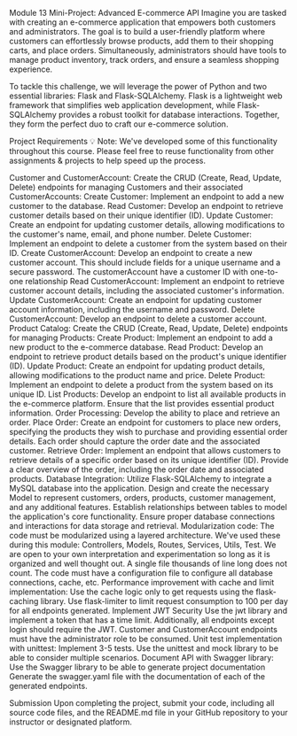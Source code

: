 Module 13 Mini-Project: Advanced E-commerce API
Imagine you are tasked with creating an e-commerce application that empowers both customers and administrators. The goal is to build a user-friendly platform where customers can effortlessly browse products, add them to their shopping carts, and place orders. Simultaneously, administrators should have tools to manage product inventory, track orders, and ensure a seamless shopping experience.

To tackle this challenge, we will leverage the power of Python and two essential libraries: Flask and Flask-SQLAlchemy. Flask is a lightweight web framework that simplifies web application development, while Flask-SQLAlchemy provides a robust toolkit for database interactions. Together, they form the perfect duo to craft our e-commerce solution.

Project Requirements
💡 Note: We've developed some of this functionality throughout this course. Please feel free to reuse functionality from other assignments & projects to help speed up the process.

Customer and CustomerAccount: Create the CRUD (Create, Read, Update, Delete) endpoints for managing Customers and their associated CustomerAccounts:
Create Customer: Implement an endpoint to add a new customer to the database.
Read Customer: Develop an endpoint to retrieve customer details based on their unique identifier (ID).
Update Customer: Create an endpoint for updating customer details, allowing modifications to the customer's name, email, and phone number.
Delete Customer: Implement an endpoint to delete a customer from the system based on their ID.
Create CustomerAccount: Develop an endpoint to create a new customer account. This should include fields for a unique username and a secure password. The customerAccount have a customer ID with one-to-one relationship
Read CustomerAccount: Implement an endpoint to retrieve customer account details, including the associated customer's information.
Update CustomerAccount: Create an endpoint for updating customer account information, including the username and password.
Delete CustomerAccount: Develop an endpoint to delete a customer account.
Product Catalog: Create the CRUD (Create, Read, Update, Delete) endpoints for managing Products:
Create Product: Implement an endpoint to add a new product to the e-commerce database. 
Read Product: Develop an endpoint to retrieve product details based on the product's unique identifier (ID). 
Update Product: Create an endpoint for updating product details, allowing modifications to the product name and price.
Delete Product: Implement an endpoint to delete a product from the system based on its unique ID.
List Products: Develop an endpoint to list all available products in the e-commerce platform. Ensure that the list provides essential product information.
Order Processing: Develop the ability to place and retrieve an order.
Place Order: Create an endpoint for customers to place new orders, specifying the products they wish to purchase and providing essential order details. Each order should capture the order date and the associated customer.
Retrieve Order: Implement an endpoint that allows customers to retrieve details of a specific order based on its unique identifier (ID). Provide a clear overview of the order, including the order date and associated products.
Database Integration:
Utilize Flask-SQLAlchemy to integrate a MySQL database into the application.
Design and create the necessary Model to represent customers, orders, products, customer management, and any additional features.
Establish relationships between tables to model the application's core functionality.
Ensure proper database connections and interactions for data storage and retrieval.
Modularization code:
The code must be modularized using a layered architecture. We've used these during this module: Controllers, Models, Routes, Services, Utils, Test. We are open to your own interpretation and experimentation so long as it is organized and well thought out. A single file thousands of line long does not count.
The code must have a configuration file to configure all database connections, cache, etc.
Performance improvement with cache and limit implementation:
Use the cache logic only to get requests using the flask-caching library.
Use flask-limiter to limit request consumption to 100 per day for all endpoints generated.
Implement JWT Security
Use the jwt library and implement a token that has a time limit. Additionally, all endpoints except login should require the JWT.
Customer and CustomerAccount endpoints must have the administrator role to be consumed.
Unit test implementation with unittest:
Implement 3-5 tests. Use the unittest and mock library to be able to consider multiple scenarios.
Document API with Swagger library:
Use the Swagger library to be able to generate project documentation
Generate the swagger.yaml file with the documentation of each of the generated endpoints.


Submission
Upon completing the project, submit your code, including all source code files, and the README.md file in your GitHub repository to your instructor or designated platform.
